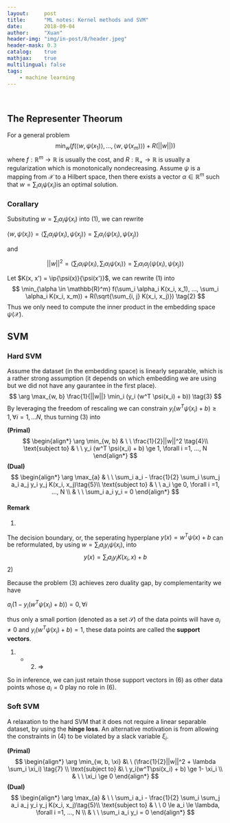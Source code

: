 ```yaml
---
layout:     post
title:      "ML notes: Kernel methods and SVM"
date:       2018-09-04
author:     "Xuan"
header-img: "img/in-post/8/header.jpeg"
header-mask: 0.3
catalog:    true
mathjax:    true
multilingual: false
tags:
    - machine learning
---
```


$\newcommand{\ip}[2]{\langle #1, #2 \rangle}​$

## The Representer Theorum

For a general problem
$$
\min_w (f(\langle w, \psi(x_1) \rangle, …, \langle w, \psi(x_m) \rangle) + R(||w||)) \tag{1}
$$
where $f: \mathbb{R}^m \rightarrow \mathbb{R}​$ is usually the cost, and $R: \mathbb{R}_+ \rightarrow \mathbb{R}​$ is usually a regularization which is monotonically nondecreasing. Assume $\psi​$ is a mapping from $\mathcal{X}​$ to a Hilbert space, then there exists a vector $\alpha \in \mathbb{R}^m​$ such that $w = \sum_i \alpha_i \psi(x_i)​$ is an optimal solution.

### Corallary

Subsituting $w = \sum_i \alpha_i \psi(x_i)$ into (1), we can rewrite

$\langle w, \psi(x_i) \rangle = \langle\sum_i \alpha_i \psi(x_i), \psi(x_j) \rangle = \sum_i \alpha_i \langle \psi(x_i), \psi(x_j) \rangle$

and

$$||w||^2 =\langle \sum_i \alpha_i \psi(x_i), \sum_i \alpha_i \psi(x_i) \rangle = \sum_i \alpha_i \alpha_j \langle \psi(x_i), \psi(x_j) \rangle$$

Let $K(x, x') = \ip{\psi(x)}{\psi(x')}$, we can rewrite (1) into
$$
\min_{\alpha \in \mathbb{R}^m} f(\sum_i \alpha_i K(x_i, x_1), …, \sum_i \alpha_i K(x_i, x_m)) + R(\sqrt{\sum_{i, j} K(x_i, x_j)}) \tag{2}
$$
Thus we only need to compute the inner product in the embedding space $\psi(\mathcal X)$.



## SVM

### Hard SVM

Assume the dataset (in the embedding space) is linearly separable, which is a rather strong assumption (it depends on which embedding we are using but we did not have any gaurantee in the first place).
$$
\arg \max_{w, b} \frac{1}{||w||} \min_i (y_i (w^T \psi(x_i) + b)) \tag{3}
$$
By leveraging the freedom of rescaling we can constrain $y_i(w^T \psi(x_i)+b) \ge 1, \forall i = 1, … N$, thus turning (3) into

**(Primal)**
$$
\begin{align*}
\arg \min_{w, b} & \ \ \frac{1}{2}||w||^2 \tag{4}\\
\text{subject to} & \ \ y_i (w^T \psi(x_i) + b) \ge 1, \forall i  =1, ..., N
\end{align*}
$$
**(Dual)**
$$
\begin{align*}
\arg \max_{a} & \ \ \sum_i a_i - \frac{1}{2} \sum_i \sum_j a_i a_j y_i y_j K(x_i, x_j)\tag{5}\\
\text{subject to} & \ \ a_i \ge 0, \forall i  =1, ..., N \\
			  & \ \ \sum_i a_i y_i = 0
\end{align*}
$$

#### Remark

1)

The decision boundary, or, the seperating hyperplane $y(x) = w^T \psi(x) + b$ can be reformulated, by using $w = \sum_i a_i y_i \psi(x_i)$, into
$$
y(x) = \sum_i a_i y_i K(x_i, x) + b \tag{6}
$$
2)

Because the problem (3) achieves zero duality gap, by complementarity we have

$a_i (1 - y_i (w^T \psi(x_i) + b)) = 0, \forall i$

thus only a small portion (denoted as a set $\mathcal S$) of the data points will have $a_i \neq 0$ and $y_i (w^T \psi(x_i) + b) = 1$, these data points are called the **support vectors**.

1) + 2) =>

So in inference, we can just retain those support vectors in (6) as other data points whose $a_i = 0$ play no role in (6).

### Soft SVM

A relaxation to the hard SVM that it does not require a linear separable dataset, by using the **hinge loss**. An alternative motivation is from allowing the constraints in (4) to be violated by a slack variable $\xi_i$.

**(Primal)**
$$
\begin{align*}
\arg \min_{w, b, \xi} &\ \  (\frac{1}{2}||w||^2 + \lambda \sum_i \xi_i) \tag{7} \\
\text{subject to} &\ \ y_i(w^T\psi(x_i) + b) \ge 1- \xi_i \\
			  & \ \ \xi_i \ge 0
\end{align*}
$$
**(Dual)**
$$
\begin{align*}
\arg \max_{a} & \ \ \sum_i a_i - \frac{1}{2} \sum_i \sum_j a_i a_j y_i y_j K(x_i, x_j)\tag{5}\\
\text{subject to} & \ \ 0 \le a_i \le \lambda, \forall i  =1, ..., N \\
			  & \ \ \sum_i a_i y_i = 0
\end{align*}
$$
